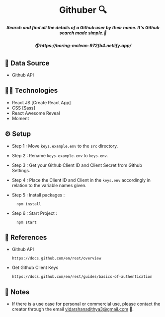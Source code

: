 <h1 align='center'>Githuber 🔍</h1>

<h5 align='center'>Search and find all the details of a Github user by their name. It's Github search made simple.💯</h5>
<h5 align='center'>🌎 https://boring-mclean-972fb4.netlify.app/</h5>

## 📁 Data Source

- Github API

## 👨‍💻 Technologies

- React JS [Create React App]
- CSS [Sass]
- React Awesome Reveal
- Moment

## ⚙️ Setup

- Step 1 : Move `keys.example.env` to the `src` directory.
- Step 2 : Rename `keys.example.env` to `keys.env`.
- Step 3 : Get your Github Client ID and Client Secret from Github Settings.
- Step 4 : Place the Client ID and Client in the `keys.env` accordingly in relation to the variable names given.

- Step 5 :
  Install packages :

        npm install


- Step 6 :
  Start Project :
  
        npm start

## 📄 References

- Github API

      https://docs.github.com/en/rest/overview

- Get Github Client Keys

      https://docs.github.com/en/rest/guides/basics-of-authentication

## 📝 Notes

- If there is a use case for personal or commercial use, please contact the creator through the email vidarshanadithya3@gmail.com 📧.
